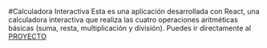 #Calculadora Interactiva
Esta es una aplicación desarrollada con React, una calculadora interactiva que realiza las cuatro operaciones aritméticas básicas (suma, resta, multiplicación y división).
Puedes ir directamente al [PROYECTO](https://calculadoraeact.netlify.app/)
